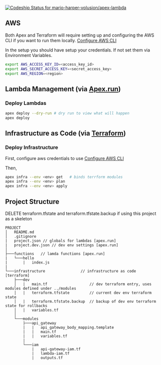 [ ![Codeship Status for mario-harper-volusion/apex-lambda](https://codeship.com/projects/5cd9b7d0-452e-0134-625c-460fa3f2896d/status?branch=master)](https://codeship.com/projects/168592)

## AWS
Both Apex and Terraform will require setting up and configuring the AWS CLI if you want to run them locally.
[Configure AWS CLI](http://docs.aws.amazon.com/cli/latest/userguide/cli-chap-getting-started.html#cli-quick-configuration)

In the setup you should have setup your credentials. If not set them via Environment Variables.
```sh
export AWS_ACCESS_KEY_ID=<access_key_id>
export AWS_SECRET_ACCESS_KEY=<secret_access_key>
export AWS_REGION=<region>
```
## Lambda Management (via [Apex.run](http://apex.run))
### Deploy Lambdas
```sh
apex deploy --dry-run # dry run to view what will happen
apex deploy
```

## Infrastructure as Code (via [Terraform](https://www.terraform.io/docs/index.html))
### Deploy Infrastructure
First, configure aws credentials to use [Configure AWS CLI](http://docs.aws.amazon.com/cli/latest/userguide/cli-chap-getting-started.html#cli-quick-configuration)

Then,
```sh
apex infra --env <env> get   # binds terrform modules
apex infra --env <env> plan  
apex infra --env <env> apply 
```

## Project Structure 
DELETE terraform.tfstate and terraform.tfstate.backup if using this project as a skeleton
```
PROJECT
│   README.md
│   .gitignore 
|   project.json // globals for lambdas [apex.run]
|   project.dev.json // dev env settings [apex.run]
│
├───functions   // lamda functions [apex.run]
|   └───hello
|       |   index.js
|
└───infrastructure                // infrastructure as code [terraform]
    ├───dev
    │   |   main.tf                   // dev terraform entry, uses modules defined under ../modules
    │   |   terraform.tfstate         // current dev env terraform state
    │   |   terraform.tfstate.backup  // backup of dev env terraform state for rollbacks
    │   |   variables.tf
    │
    └───modules
        ├───api_gateway
        |   |   api_gateway_body_mapping.template
        |   |   main.tf
        |   |   variables.tf
        |
        └───iam
            |   api-gateway-iam.tf
            |   lambda-iam.tf
            |   outputs.tf
```


